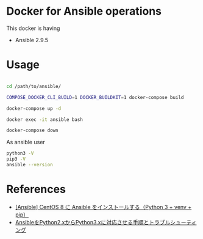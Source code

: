 # Docker for Ansible operations
This docker is having
- Ansible 2.9.5


# Usage

```bash

cd /path/to/ansible/

COMPOSE_DOCKER_CLI_BUILD=1 DOCKER_BUILDKIT=1 docker-compose build

docker-compose up -d

docker exec -it ansible bash

docker-compose down
```

As ansible user
```bash
python3 -V
pip3 -V
ansible --version
```

# References

- [[Ansible] CentOS 8 に Ansible をインストールする（Python 3 + venv + pip）](https://tekunabe.hatenablog.jp/entry/2019/10/06/ansible_centos8_python3_pip)
- [AnsibleをPython2.xからPython3.xに対応させる手順とトラブルシューティング](https://qiita.com/comefigo/items/766d42100356bdea8ff8)
